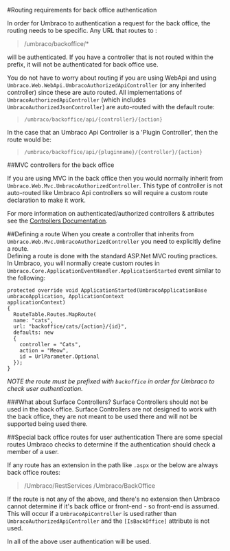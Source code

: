 #Routing requirements for back office authentication

In order for Umbraco to authentication a request for the back office, the routing needs to be specific. Any URL that routes to :

> /umbraco/backoffice/* 

will be authenticated. If you have a controller that is not routed within the prefix, it will not be authenticated for back office use.

You do not have to worry about routing if you are using WebApi and using `Umbraco.Web.WebApi.UmbracoAuthorizedApiController` (or any inherited controller) since these are auto routed. All implementations of `UmbracoAuthorizedApiController` (which includes `UmbracoAuthorizedJsonController`) are auto-routed with the default route:

> `/umbraco/backoffice/api/{controller}/{action}`

In the case that an Umbraco Api Controller is a 'Plugin Controller', then the route would be:
 
> `/umbraco/backoffice/api/{pluginname}/{controller}/{action}`


##MVC controllers for the back office

If you are using MVC in the back office then you would normally inherit from `Umbraco.Web.Mvc.UmbracoAuthorizedController`. This type of controller is not auto-routed like Umbraco Api controllers so will require a custom route declaration to make it work.

For more information on authenticated/authorized controllers & attributes see the [Controllers Documentation](../../Implementation/Controllers/index.md).

##Defining a route
When you create a controller that inherits from `Umbraco.Web.Mvc.UmbracoAuthorizedController` you need to explicitly define a route.  
Defining a route is done with the standard ASP.Net MVC routing practices. In Umbraco, you will normally create custom routes in `Umbraco.Core.ApplicationEventHandler.ApplicationStarted` event similar to the following:


    protected override void ApplicationStarted(UmbracoApplicationBase umbracoApplication, ApplicationContext    
    applicationContext) 
    { 
      RouteTable.Routes.MapRoute( 
      name: "cats", 
      url: "backoffice/cats/{action}/{id}", 
      defaults: new 
      { 
        controller = "Cats", 
        action = "Meow",
        id = UrlParameter.Optional
      }); 
    }

_NOTE the route must be prefixed with `backoffice` in order for Umbraco to check user authentication._

###What about Surface Controllers?
Surface Controllers should not be used in the back office.  Surface Controllers are not designed to work with the back office, they are not meant to be used there and will not be supported being used there. 

##Special back office routes for user authentication
There are some special routes Umbraco checks to determine if the authentication should check a member of a user.
         
If any route has an extension in the path like `.aspx` or the below are always back office routes:

> /Umbraco/RestServices
> /Umbraco/BackOffice

If the route is not any of the above, and there's no extension then Umbraco cannot determine if it's back office or front-end - so front-end is assumed. This will occur if a `UmbracoApiController` is used rather than `UmbracoAuthorizedApiController` and the `[IsBackOffice]` attribute is not used.

In all of the above user authentication will be used.
